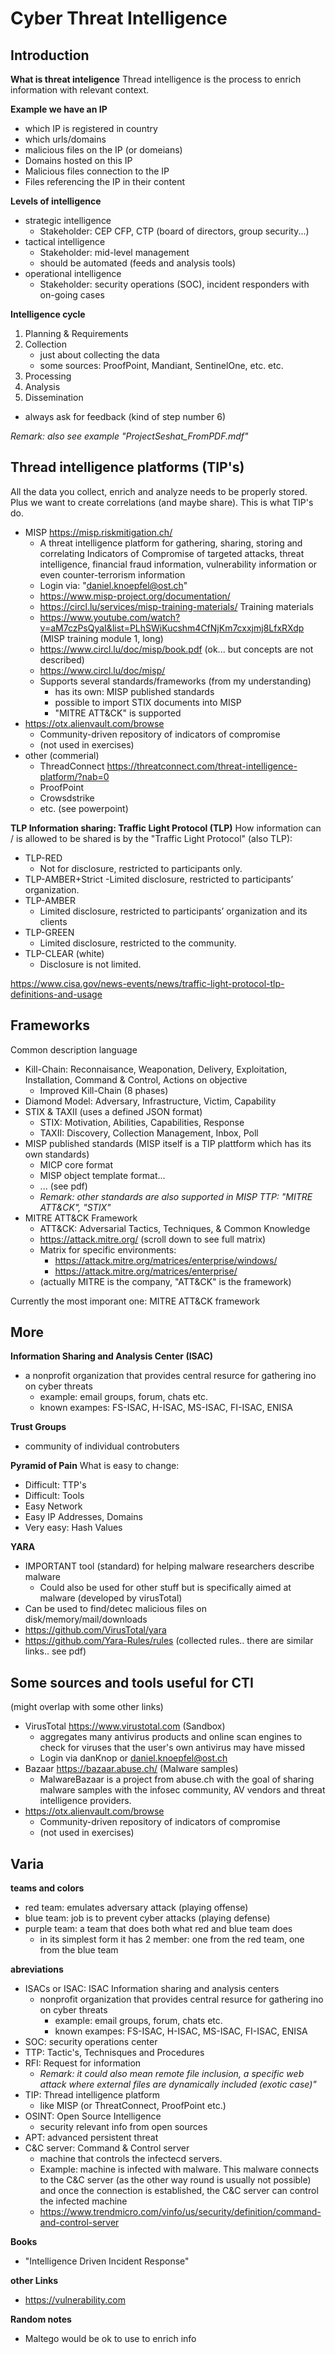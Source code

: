 # Cyber Threat Intelligence

## Introduction
**What is threat inteligence**
Thread intelligence is the process to enrich information with relevant context.


**Example we have an IP**
- which IP is registered in country
- which urls/domains
- malicious files on the IP (or domeians)
- Domains hosted on this IP
- Malicious files connection to the IP
- Files referencing the IP in their content


**Levels of intelligence**
- strategic intelligence
    - Stakeholder: CEP CFP, CTP (board of directors, group security...)
- tactical intelligence
    - Stakeholder: mid-level management
    - should be automated  (feeds and analysis tools)
- operational intelligence
    - Stakeholder: security operations (SOC), incident responders with on-going cases

**Intelligence cycle**
1. Planning & Requirements
2. Collection
    - just about collecting the data
    - some sources: ProofPoint, Mandiant, SentinelOne, etc. etc.
3. Processing
4. Analysis
5. Dissemination
- always ask for feedback  (kind of step number 6)

*Remark: also see example "ProjectSeshat_FromPDF.mdf"*




## Thread intelligence platforms (TIP's)
All the data you collect, enrich and analyze needs to be properly stored. Plus we want to create correlations (and maybe share). 
This is what TIP's do. 


- MISP https://misp.riskmitigation.ch/
    - A threat intelligence platform for gathering, sharing, storing and correlating Indicators of Compromise of targeted attacks, threat intelligence, financial fraud information, vulnerability information or even counter-terrorism information
    - Login via: "daniel.knoepfel@ost.ch"
    - https://www.misp-project.org/documentation/
    - https://circl.lu/services/misp-training-materials/ Training materials
    - https://www.youtube.com/watch?v=aM7czPsQyaI&list=PLhSWiKucshm4CfNjKm7cxxjmj8LfxRXdp (MISP training module 1, long)
    - https://www.circl.lu/doc/misp/book.pdf (ok... but concepts are not described)
    - https://www.circl.lu/doc/misp/
    - Supports several standards/frameworks (from my understanding)
        - has its own: MISP published standards
        - possible to import STIX documents into MISP
        - "MITRE ATT&CK" is supported
- https://otx.alienvault.com/browse 
    - Community-driven repository of indicators of compromise
    - (not used in exercises)
- other (commerial)
    - ThreadConnect https://threatconnect.com/threat-intelligence-platform/?nab=0
    - ProofPoint
    - Crowsdstrike 
    - etc. (see powerpoint)

**TLP Information sharing: Traffic Light Protocol (TLP)**
How information can / is allowed to be shared is by the "Traffic Light Protocol" (also TLP):
- TLP-RED
    - Not for disclosure, restricted to participants only.
- TLP-AMBER+Strict
    -Limited disclosure, restricted to participants’ organization.
- TLP-AMBER
    - Limited disclosure, restricted to participants’ organization and its clients
- TLP-GREEN
    - Limited disclosure, restricted to the community.
- TLP-CLEAR (white)
    - Disclosure is not limited.

https://www.cisa.gov/news-events/news/traffic-light-protocol-tlp-definitions-and-usage


## Frameworks
Common description language

- Kill-Chain: Reconnaisance, Weaponation, Delivery, Exploitation, Installation, Command & Control, Actions on objective
    - Improved Kill-Chain (8 phases)
- Diamond Model: Adversary, Infrastructure, Victim, Capability
- STIX & TAXII  (uses a defined JSON format)
    - STIX: Motivation, Abilities, Capabilities, Response
    - TAXII: Discovery, Collection Management, Inbox, Poll
- MISP published standards (MISP itself is a TIP plattform which has its own standards)
    - MICP core format
    - MISP object template format...
    - ... (see pdf)
    - *Remark: other standards are also supported in MISP TTP: "MITRE ATT&CK", "STIX"*
- MITRE ATT&CK Framework
    - ATT&CK: Adversarial Tactics, Techniques, & Common Knowledge
    - https://attack.mitre.org/  (scroll down to see full matrix)
    - Matrix for specific environments:  
        - https://attack.mitre.org/matrices/enterprise/windows/ 
        - https://attack.mitre.org/matrices/enterprise/
    - (actually MITRE is the company, "ATT&CK" is the framework)

Currently the most imporant one: MITRE ATT&CK framework

## More
**Information Sharing and Analysis Center (ISAC)**
- a nonprofit organization that provides central resurce for gathering ino on cyber threats
    - example: email groups, forum, chats etc.
    - known exampes: FS-ISAC, H-ISAC, MS-ISAC, FI-ISAC, ENISA

**Trust Groups**
- community of individual controbuters


**Pyramid of Pain**
What is easy to change:
- Difficult: TTP's
- Difficult: Tools
- Easy Network
- Easy IP Addresses, Domains
- Very easy: Hash Values



**YARA** 
- IMPORTANT tool (standard) for helping malware researchers describe malware
    - Could also be used for other stuff but is specifically aimed at malware (developed by virusTotal)
- Can be used to find/detec malicious files on disk/memory/mail/downloads 
- https://github.com/VirusTotal/yara 
- https://github.com/Yara-Rules/rules  (collected rules.. there are similar links.. see pdf)


## Some sources and tools useful for CTI
(might overlap with some other links)

- VirusTotal https://www.virustotal.com  (Sandbox)
    - aggregates many antivirus products and online scan engines to check for viruses that the user's own antivirus may have missed
    - Login via danKnop or daniel.knoepfel@ost.ch
- Bazaar https://bazaar.abuse.ch/   (Malware samples)
    - MalwareBazaar is a project from abuse.ch with the goal of sharing malware samples with the infosec community, AV vendors and threat intelligence providers.
- https://otx.alienvault.com/browse 
    - Community-driven repository of indicators of compromise
    - (not used in exercises)


## Varia

**teams and colors**
- red team: emulates adversary attack (playing offense)
- blue team: job is to prevent cyber attacks  (playing defense)
- purple team: a team that does both what red and blue team does 
    - in its simplest form it has 2 member: one from the red team, one from the blue team


**abreviations**
- ISACs or ISAC: ISAC Information sharing and analysis centers
    - nonprofit organization that provides central resurce for gathering ino on cyber threats
        - example: email groups, forum, chats etc.
        - known exampes: FS-ISAC, H-ISAC, MS-ISAC, FI-ISAC, ENISA
- SOC: security operations center
- TTP: Tactic's, Technisques and Procedures
- RFI: Request for information
    - *Remark: it could also mean remote file inclusion, a specific web attack where external files are dynamically included (exotic case)"*
- TIP: Thread intelligence platform
    - like MISP (or ThreatConnect, ProofPoint etc.)
- OSINT: Open Source Intelligence 
    - security relevant info from open sources 
- APT: advanced persistent threat
- C&C server: Command & Control server
    - machine that controls the infectecd servers. 
    - Example: machine is infected with malware. This malware connects to the C&C server (as the other way round is usually not possible) and once the connection is established, the C&C server can control the infected machine
    - https://www.trendmicro.com/vinfo/us/security/definition/command-and-control-server

**Books**
- "Intelligence Driven Incident Response"

**other Links**
- https://vulnerability.com

**Random notes**
- Maltego would be ok to use to enrich info


